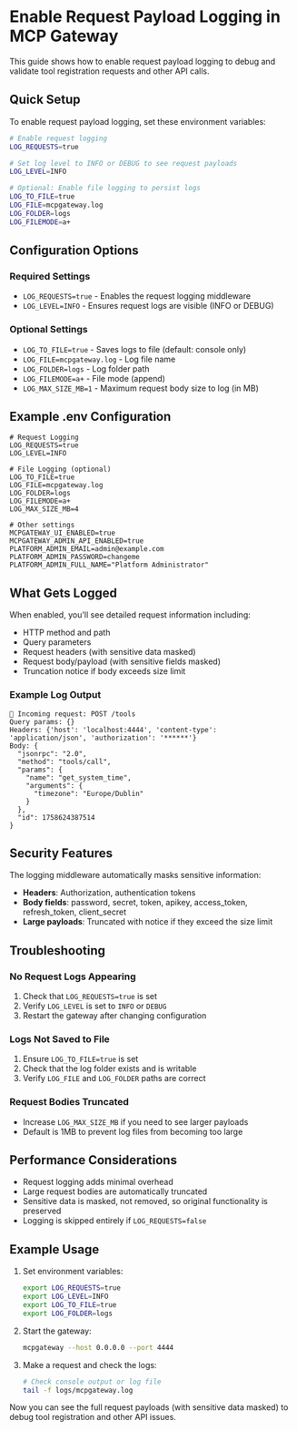 # Enable Request Payload Logging in MCP Gateway

This guide shows how to enable request payload logging to debug and validate tool registration requests and other API calls.

## Quick Setup

To enable request payload logging, set these environment variables:

```bash
# Enable request logging
LOG_REQUESTS=true

# Set log level to INFO or DEBUG to see request payloads
LOG_LEVEL=INFO

# Optional: Enable file logging to persist logs
LOG_TO_FILE=true
LOG_FILE=mcpgateway.log
LOG_FOLDER=logs
LOG_FILEMODE=a+
```

## Configuration Options

### Required Settings

- `LOG_REQUESTS=true` - Enables the request logging middleware
- `LOG_LEVEL=INFO` - Ensures request logs are visible (INFO or DEBUG)

### Optional Settings

- `LOG_TO_FILE=true` - Saves logs to file (default: console only)
- `LOG_FILE=mcpgateway.log` - Log file name
- `LOG_FOLDER=logs` - Log folder path
- `LOG_FILEMODE=a+` - File mode (append)
- `LOG_MAX_SIZE_MB=1` - Maximum request body size to log (in MB)

## Example .env Configuration

```env
# Request Logging
LOG_REQUESTS=true
LOG_LEVEL=INFO

# File Logging (optional)
LOG_TO_FILE=true
LOG_FILE=mcpgateway.log
LOG_FOLDER=logs
LOG_FILEMODE=a+
LOG_MAX_SIZE_MB=4

# Other settings
MCPGATEWAY_UI_ENABLED=true
MCPGATEWAY_ADMIN_API_ENABLED=true
PLATFORM_ADMIN_EMAIL=admin@example.com
PLATFORM_ADMIN_PASSWORD=changeme
PLATFORM_ADMIN_FULL_NAME="Platform Administrator"
```

## What Gets Logged

When enabled, you'll see detailed request information including:

- HTTP method and path
- Query parameters
- Request headers (with sensitive data masked)
- Request body/payload (with sensitive fields masked)
- Truncation notice if body exceeds size limit

### Example Log Output

```
📩 Incoming request: POST /tools
Query params: {}
Headers: {'host': 'localhost:4444', 'content-type': 'application/json', 'authorization': '******'}
Body: {
  "jsonrpc": "2.0",
  "method": "tools/call",
  "params": {
    "name": "get_system_time",
    "arguments": {
      "timezone": "Europe/Dublin"
    }
  },
  "id": 1758624387514
}
```

## Security Features

The logging middleware automatically masks sensitive information:

- **Headers**: Authorization, authentication tokens
- **Body fields**: password, secret, token, apikey, access_token, refresh_token, client_secret
- **Large payloads**: Truncated with notice if they exceed the size limit

## Troubleshooting

### No Request Logs Appearing

1. Check that `LOG_REQUESTS=true` is set
2. Verify `LOG_LEVEL` is set to `INFO` or `DEBUG`
3. Restart the gateway after changing configuration

### Logs Not Saved to File

1. Ensure `LOG_TO_FILE=true` is set
2. Check that the log folder exists and is writable
3. Verify `LOG_FILE` and `LOG_FOLDER` paths are correct

### Request Bodies Truncated

- Increase `LOG_MAX_SIZE_MB` if you need to see larger payloads
- Default is 1MB to prevent log files from becoming too large

## Performance Considerations

- Request logging adds minimal overhead
- Large request bodies are automatically truncated
- Sensitive data is masked, not removed, so original functionality is preserved
- Logging is skipped entirely if `LOG_REQUESTS=false`

## Example Usage

1. Set environment variables:
   ```bash
   export LOG_REQUESTS=true
   export LOG_LEVEL=INFO
   export LOG_TO_FILE=true
   export LOG_FOLDER=logs
   ```

2. Start the gateway:
   ```bash
   mcpgateway --host 0.0.0.0 --port 4444
   ```

3. Make a request and check the logs:
   ```bash
   # Check console output or log file
   tail -f logs/mcpgateway.log
   ```

Now you can see the full request payloads (with sensitive data masked) to debug tool registration and other API issues.

